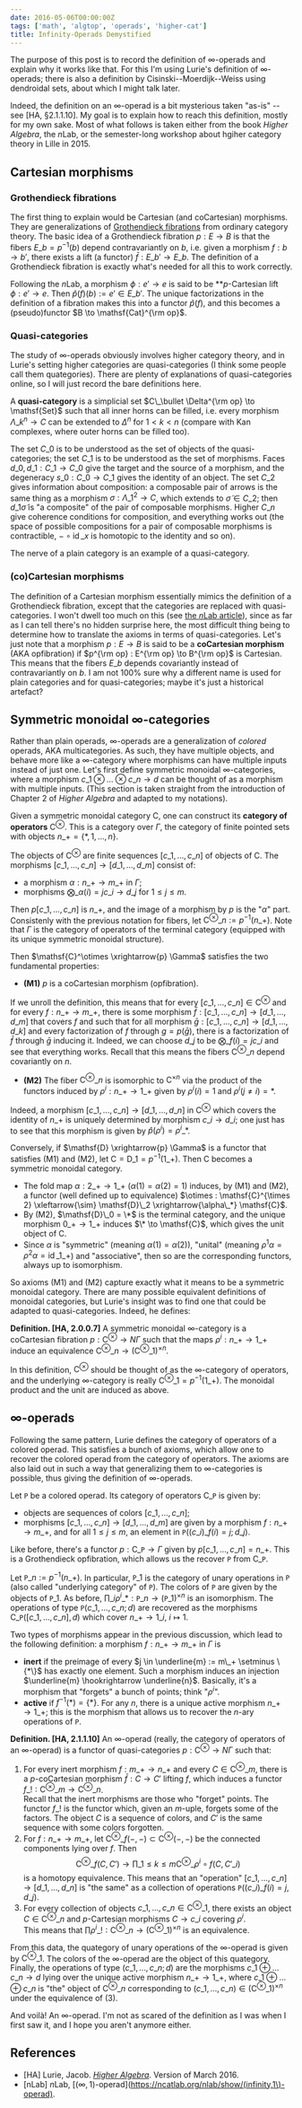 ```yaml
---
date: 2016-05-06T00:00:00Z
tags: ['math', 'algtop', 'operads', 'higher-cat']
title: Infinity-Operads Demystified
---
```


The purpose of this post is to record the definition of $\infty$-operads and explain why it works like that. For this I'm using Lurie's definition of $\infty$-operads; there is also a definition by Cisinski--Moerdijk--Weiss using dendroidal sets, about which I might talk later.

Indeed, the definition on an $\infty$-operad is a bit mysterious taken "as-is" -- see [HA, §2.1.1.10]. My goal is to explain how to reach this definition, mostly for my own sake. Most of what follows is taken either from the book *Higher Algebra*, the $n$Lab, or the semester-long workshop about hgiher category theory in Lille in 2015.
<!--more-->

## Cartesian morphisms

### Grothendieck fibrations

The first thing to explain would be Cartesian (and coCartesian) morphisms. They are generalizations of [Grothendieck fibrations](https://ncatlab.org/nlab/show/Grothendieck+fibration) from ordinary category theory. The basic idea of a Grothendieck fibration $p : E \to B$ is that the fibers $E\_b = p^{-1}(b)$ depend contravariantly on $b$, i.e. given a morphism $f : b \to b'$, there exists a lift (a functor) $\bar{f} : E\_{b'} \to E\_b$. The definition of a Grothendieck fibration is exactly what's needed for all this to work correctly.

Following the $n$Lab, a morphism $\phi : e' \to e$ is said to be **$p$-Cartesian lift $\phi : e' \to e$. Then $\hat{p}(f)(b) := e' \in E\_{b'}$. The unique factorizations in the definition of a fibration makes this into a functor $\hat{p}(f)$, and this becomes a (pseudo)functor $B \to \mathsf{Cat}^{\rm op}$.

### Quasi-categories

The study of $\infty$-operads obviously involves higher category theory, and in Lurie's setting higher categories are quasi-categories (I think some people call them quategories). There are plenty of explanations of quasi-categories online, so I will just record the bare definitions here.

A **quasi-category** is a simplicial set $C\_\bullet \Delta^{\rm op} \to \mathsf{Set}$ such that all inner horns can be filled, i.e. every morphism $\Lambda\_k^n \to C$ can be extended to $\Delta^n$ for $1 < k < n$ (compare with Kan complexes, where outer horns can be filled too).

The set $C\_0$ is to be understood as the set of objects of the quasi-categories; the set $C\_1$ is to be understood as the set of morphisms. Faces $d\_0, d\_1 : C\_1 \to C\_0$ give the target and the source of a morphism, and the degeneracy $s\_0 : C\_0 \to C\_1$ gives the identity of an object. The set $C\_2$ gives information about composition: a composable pair of arrows is the same thing as a morphism $\sigma : \Lambda\_1^2 \to C$, which extends to $\tilde\sigma \in C\_2$; then $d\_1\tilde\sigma$ is "a composite" of the pair of composable morphisms. Higher $C\_n$ give coherence conditions for composition, and everything works out (the space of possible compositions for a pair of composable morphisms is contractible, $- \circ \operatorname{id}\_x$ is homotopic to the identity and so on).

The nerve of a plain category is an example of a quasi-category.

### (co)Cartesian morphisms

The definition of a Cartesian morphism essentially mimics the definition of a Grothendieck fibration, except that the categories are replaced with quasi-categories. I won't dwell too much on this (see [the $n$Lab article](https://ncatlab.org/nlab/show/Cartesian+morphism)), since as far as I can tell there's no hidden surprise here, the most difficult thing being to determine how to translate the axioms in terms of quasi-categories. Let's just note that a morphism $p : E \to B$ is said to be a **coCartesian morphism** (AKA opfibration) if $p^{\rm op} : E^{\rm op} \to B^{\rm op}$ is Cartesian. This means that the fibers $E\_b$ depends covariantly instead of contravariantly on $b$. I am not 100% sure why a different name is used for plain categories and for quasi-categories; maybe it's just a historical artefact?

## Symmetric monoidal $\infty$-categories

Rather than plain operads, $\infty$-operads are a generalization of *colored* operads, AKA multicategories. As such, they have multiple objects, and behave more like a $\infty$-category where morphisms can have multiple inputs instead of just one. Let's first define symmetric monoidal $\infty$-categories, where a morphism $c\_1 \otimes \dots \otimes c\_n \to d$ can be thought of as a morphism with multiple inputs. (This section is taken straight from the introduction of Chapter 2 of *Higher Algebra* and adapted to my notations).

Given a symmetric monoidal category $\mathsf{C}$, one can construct its **category of operators** $\mathsf{C}^\otimes$. This is a category over $\Gamma$, the category of finite pointed sets with objects $n\_+ = \{ *, 1, \dots, n \}$.

The objects of $\mathsf{C}^\otimes$ are finite sequences $[c\_1, \dots, c\_n]$ of objects of $\mathsf{C}$. The morphisms $[c\_1, \dots, c\_n] \to [d\_1, \dots, d\_m]$ consist of:

* a morphism $\alpha : n\_+ \to m\_+$ in $\Gamma$;
* morphisms $\bigotimes\_{\alpha(i) = j} c\_i \to d\_j$ for $1 \le j \le m$.

Then $p[c\_1, \dots, c\_n]$ is $n\_+$, and the image of a morphism by $p$ is the "$\alpha$" part. Consistenly with the previous notation for fibers, let $\mathsf{C}^\otimes\_n := p^{-1}(n\_+)$. Note that $\Gamma$ is the category of operators of the terminal category (equipped with its unique symmetric monoidal structure).

Then $\mathsf{C}^\otimes \xrightarrow{p} \Gamma$ satisfies the two fundamental properties:

* **(M1)** $p$ is a coCartesian morphism (opfibration).

If we unroll the definition, this means that for every $[c\_1, \dots, c\_n] \in \mathsf{C}^\otimes$ and for every $f : n\_+ \to m\_+$, there is some morphism $\bar{f} : [c\_1, \dots, c\_n] \to [d\_1, \dots, d\_m]$ that covers $f$ and such that for all morphism $\bar{g} : [c\_1, \dots, c\_n] \to [d\_1, \dots, d\_k]$ and every factorization of $f$ through $g = p(\bar{g})$, there is a factorization of $\bar{f}$ through $\bar{g}$ inducing it. Indeed, we can choose $d\_j$ to be $\bigotimes\_{f(i) = j} c\_i$ and see that everything works. Recall that this means the fibers $\mathsf{C}^\otimes\_n$ depend covariantly on $n$.

* **(M2)** The fiber $\mathsf{C}^\otimes\_n$ is isomorphic to $\mathsf{C}^{\times n}$ via the product of the functors induced by $\rho^i : n\_+ \to 1\_+$ given by $\rho^i(i) = 1$ and $\rho^i(j \neq i) = *$.

Indeed, a morphism $[c\_1, \dots, c\_n] \to [d\_1, \dots, d\_n]$ in $\mathsf{C}^\otimes$ which covers the identity of $n\_+$ is uniquely determined by morphism $c\_i \to d\_i$; one just has to see that this morphism is given by $\hat{p}(\rho^i) = \rho^i\_*$.

Conversely, if $\mathsf{D} \xrightarrow{p} \Gamma$ is a functor that satisfies (M1) and (M2), let $\mathsf{C} = \mathsf{D}\_1 = p^{-1}(1\_+)$. Then $\mathsf{C}$ becomes a symmetric monoidal category.

* The fold map $\alpha : 2\_+ \to 1\_+$ ($\alpha(1) = \alpha(2) = 1$) induces, by (M1) and (M2), a functor (well defined up to equivalence) $\otimes : \mathsf{C}^{\times 2} \xleftarrow{\sim} \mathsf{D}\_2 \xrightarrow{\alpha\_*} \mathsf{C}$.
* By (M2), $\mathsf{D}\_0 = \*$ is the terminal category, and the unique morphism $0\_+ \to 1\_+$ induces $\* \to \mathsf{C}$, which gives the unit object of $\mathsf{C}$.
* Since $\alpha$ is "symmetric" (meaning $\alpha(1) = \alpha(2)$), "unital" (meaning $\rho^1 \alpha = \rho^2 \alpha = \operatorname{id}\_{1\_+}$) and "associative", then so are the corresponding functors, always up to isomorphism.

So axioms (M1) and (M2) capture exactly what it means to be a symmetric monoidal category. There are many possible equivalent definitions of monoidal categories, but Lurie's insight was to find one that could be adapted to quasi-categories. Indeed, he defines:

**Definition. [HA, 2.0.0.7]** A symmetric monoidal $\infty$-category is a coCartesian fibration $p : \mathsf{C}^\otimes \to N\Gamma$ such that the maps $\rho^i : n\_+ \to 1\_+$ induce an equivalence $\mathsf{C}^\otimes\_n \to (\mathsf{C}^\otimes\_1)^{\times n}$.

In this definition, $\mathsf{C}^\otimes$ should be thought of as the $\infty$-category of operators, and the underlying $\infty$-category is really $\mathsf{C}^\otimes\_1 = p^{-1}(1\_+)$. The monoidal product and the unit are induced as above.

## $\infty$-operads

Following the same pattern, Lurie defines the category of operators of a colored operad. This satisfies a bunch of axioms, which allow one to recover the colored operad from the category of operators. The axioms are also laid out in such a way that generalizing them to $\infty$-categories is possible, thus giving the definition of $\infty$-operads.

Let $\mathtt{P}$ be a colored operad. Its category of operators $\mathsf{C}\_\mathtt{P}$ is given by:

* objects are sequences of colors $[c\_1, \dots, c\_n]$;
* morphisms $[c\_1, \dots, c\_n] \to [d\_1, \dots, d\_m]$ are given by a morphism $f : n\_+ \to m\_+$, and for all $1 \le j \le m$, an element in $\mathtt{P}((c\_i)\_{f(i) = j}; d\_j)$.

Like before, there's a functor $p : \mathsf{C}\_\mathtt{P} \to \Gamma$ given by $p[c\_1, \dots, c\_n] = n\_+$. This is a Grothendieck opfibration, which allows us the recover $\mathtt{P}$ from $\mathsf{C}\_\mathtt{P}$.

Let $\mathtt{P}\_n := p^{-1}(n\_+)$. In particular, $\mathtt{P}\_1$ is the category of unary operations in $\mathtt{P}$ (also called "underlying category" of $\mathtt{P}$). The colors of $\mathtt{P}$ are given by the objects of $\mathtt{P}\_1$. As before, $\prod\_i \rho^i\_* : \mathtt{P}\_n \to (\mathtt{P}\_1)^{\times n}$ is an isomorphism. The operations of type $\mathtt{P}(c\_1, \dots, c\_n; d)$ are recovered as the morphisms $\mathsf{C}\_\mathtt{P}([c\_1, \dots, c\_n], d)$ which cover $n\_+ \to 1\_i$, $i \mapsto 1$.

Two types of morphisms appear in the previous discussion, which lead to the following definition: a morphism $f : n\_+ \to m\_+$ in $\Gamma$ is

* **inert** if the preimage of every $j \in \underline{m} := m\_+ \setminus \{*\}$ has exactly one element. Such a morphism induces an injection $\underline{m} \hookrightarrow \underline{n}$. Basically, it's a morphism that "forgets" a bunch of points; think "$\rho^i$".
* **active** if $f^{-1}(*) = \{ * \}$. For any $n$, there is a unique active morphism $n\_+ \to 1\_+$; this is the morphism that allows us to recover the $n$-ary operations of $\mathtt{P}$.

**Definition. [HA, 2.1.1.10]** An $\infty$-operad (really, the category of operators of an $\infty$-operad) is a functor of quasi-categories $p : \mathsf{C}^\otimes \to N\Gamma$ such that:

1. For every inert morphism $f : m\_+ \to n\_+$ and every $C \in \mathsf{C}^\otimes\_m$, there is a $p$-coCartesian morphism $\bar{f} : C \to C'$ lifting $f$, which induces a functor $f\_! : \mathsf{C}^\otimes\_m \to \mathsf{C}^\otimes\_n$.  
   Recall that the inert morphisms are those who "forget" points. The functor $f\_!$ is the functor which, given an $m$-uple, forgets some of the factors. The object $C$ is a sequence of colors, and $C'$ is the same sequence with some colors forgotten.
2. For $f : n\_+ \to m\_+$, let $\mathsf{C}^\otimes\_f(-,-) \subset \mathsf{C}^\otimes(-,-)$ be the connected components lying over $f$. Then
   $$\mathsf{C}^\otimes\_f(C, C') \to \prod\_{1 \le k \le m} \mathsf{C}^\otimes\_{\rho^i \circ f}(C, C'\_i)$$
   is a homotopy equivalence. This means that an "operation" $[c\_1, \dots, c\_n] \to [d\_1, \dots, d\_n]$ is "the same" as a collection of operations $\mathtt{P}((c\_i)\_{f(i) = j}, d\_j)$.
3. For every collection of objects $c\_1, \dots, c\_n \in \mathsf{C}^\otimes\_1$, there exists an object $C \in \mathsf{C}^\otimes\_n$ and $p$-Cartesian morphisms $C \to c\_i$ covering $\rho^i$.  
   This means that $\prod \rho^i\_! : \mathsf{C}^\otimes\_n \to (\mathsf{C}^\otimes\_1)^{\times n}$ is an equivalence.
   
From this data, the quategory of unary operations of the $\infty$-operad is given by $\mathsf{C}^\otimes\_1$. The colors of the $\infty$-operad are the object of this quategory. Finally, the operations of type $(c\_1, \dots, c\_n; d)$ are the morphisms $c\_1 \oplus \dots c\_n \to d$ lying over the unique active morphism $n\_+ \to 1\_+$, where $c\_1 \oplus \dots \oplus c\_n$ is "the" object of $\mathsf{C}^\otimes\_n$ corresponding to $(c\_1, \dots, c\_n) \in (\mathsf{C}^\otimes\_1)^{\times n}$ under the equivalence of (3).

And voilà! An $\infty$-operad. I'm not as scared of the definition as I was when I first saw it, and I hope you aren't anymore either.

## References

* [HA] Lurie, Jacob. [*Higher Algebra*](http://www.math.harvard.edu/~lurie/papers/HA.pdf). Version of March 2016.
* [nLab] $n$Lab, [$(\infty,1)$-operad](https://ncatlab.org/nlab/show/(infinity,1\)-operad).
